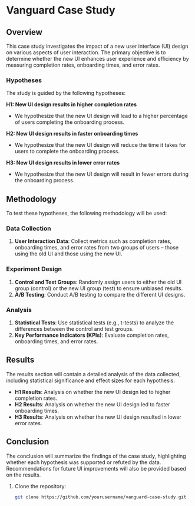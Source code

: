 # Vanguard Case Study

## Overview

This case study investigates the impact of a new user interface (UI) design on various aspects of user interaction. The primary objective is to determine whether the new UI enhances user experience and efficiency by measuring completion rates, onboarding times, and error rates.

### Hypotheses

The study is guided by the following hypotheses:

**H1: New UI design results in higher completion rates**
- We hypothesize that the new UI design will lead to a higher percentage of users completing the onboarding process.

**H2: New UI design results in faster onboarding times**
- We hypothesize that the new UI design will reduce the time it takes for users to complete the onboarding process.

**H3: New UI design results in lower error rates**
- We hypothesize that the new UI design will result in fewer errors during the onboarding process.

## Methodology

To test these hypotheses, the following methodology will be used:

### Data Collection

1. **User Interaction Data**: Collect metrics such as completion rates, onboarding times, and error rates from two groups of users – those using the old UI and those using the new UI.

### Experiment Design

1. **Control and Test Groups**: Randomly assign users to either the old UI group (control) or the new UI group (test) to ensure unbiased results.
2. **A/B Testing**: Conduct A/B testing to compare the different UI designs.

### Analysis

1. **Statistical Tests**: Use statistical tests (e.g., t-tests) to analyze the differences between the control and test groups.
2. **Key Performance Indicators (KPIs)**: Evaluate completion rates, onboarding times, and error rates.

## Results

The results section will contain a detailed analysis of the data collected, including statistical significance and effect sizes for each hypothesis.

- **H1 Results**: Analysis on whether the new UI design led to higher completion rates.
- **H2 Results**: Analysis on whether the new UI design led to faster onboarding times.
- **H3 Results**: Analysis on whether the new UI design resulted in lower error rates.

## Conclusion

The conclusion will summarize the findings of the case study, highlighting whether each hypothesis was supported or refuted by the data. Recommendations for future UI improvements will also be provided based on the results.

1. Clone the repository:
   ```bash
   git clone https://github.com/yourusername/vanguard-case-study.git
